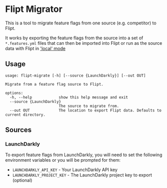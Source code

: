 # Flipt Migrator

This is a tool to migrate feature flags from one source (e.g. competitor) to Flipt.

It works by exporting the feature flags from the source into a set of `*.features.yml` files that can then be imported into Flipt or run as the source data with Flipt in ['local' mode](https://www.flipt.io/docs/configuration/storage#local)

## Usage

```shell
usage: flipt-migrate [-h] [--source {LaunchDarkly}] [--out OUT]

Migrate from a feature flag source to Flipt.

options:
  -h, --help            show this help message and exit
  --source {LaunchDarkly}
                        The source to migrate from.
  --out OUT             The location to export Flipt data. Defaults to current directory.
```

## Sources

### LaunchDarkly

To export feature flags from LaunchDarkly, you will need to set the following environment variables or you will be prompted for them:

- `LAUNCHDARKLY_API_KEY` - Your LaunchDarkly API key
- `LAUNCHDARKLY_PROJECT_KEY` - The LaunchDarkly project key to export (optional)
